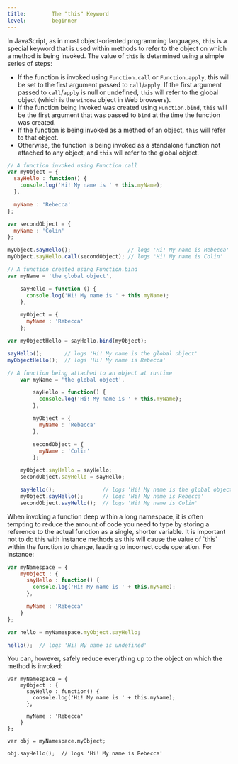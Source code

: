 ```yaml
---
title:        The "this" Keyword
level:        beginner
---
```


In JavaScript, as in most object-oriented programming languages, `this` is a
special keyword that is used within methods to refer to the object on which a
method is being invoked. The value of `this` is determined using a simple series
of steps:

- If the function is invoked using `Function.call` or `Function.apply`, this will
  be set to the first argument passed to `call`/`apply`. If the first argument
  passed to `call`/`apply` is null or undefined, `this` will refer to the global
  object (which is the `window` object in Web browsers).
- If the function being invoked was created using `Function.bind`, `this` will be
  the first argument that was passed to `bind` at the time the function was
  created.
- If the function is being invoked as a method of an object, `this` will refer to
  that object.
- Otherwise, the function is being invoked as a standalone function not
  attached to any object, and `this` will refer to the global object.

``` js
// A function invoked using Function.call
var myObject = {
  sayHello : function() {
    console.log('Hi! My name is ' + this.myName);
  },

  myName : 'Rebecca'
};

var secondObject = {
  myName : 'Colin'
};

myObject.sayHello();                  // logs 'Hi! My name is Rebecca'
myObject.sayHello.call(secondObject); // logs 'Hi! My name is Colin'
```

``` js
// A function created using Function.bind
var myName = 'the global object',

    sayHello = function () {
      console.log('Hi! My name is ' + this.myName);
    },

    myObject = {
      myName : 'Rebecca'
    };

var myObjectHello = sayHello.bind(myObject);

sayHello();       // logs 'Hi! My name is the global object'
myObjectHello();  // logs 'Hi! My name is Rebecca'
```

``` js
// A function being attached to an object at runtime
    var myName = 'the global object',

        sayHello = function() {
          console.log('Hi! My name is ' + this.myName);
        },

        myObject = {
          myName : 'Rebecca'
        },

        secondObject = {
          myName : 'Colin'
        };

    myObject.sayHello = sayHello;
    secondObject.sayHello = sayHello;

    sayHello();               // logs 'Hi! My name is the global object'
    myObject.sayHello();      // logs 'Hi! My name is Rebecca'
    secondObject.sayHello();  // logs 'Hi! My name is Colin'
```

<div class="note">
When invoking a function deep within a long namespace, it is often tempting to
reduce the amount of code you need to type by storing a reference to the actual
function as a single, shorter variable. It is important not to do this with
instance methods as this will cause the value of `this` within the function to
change, leading to incorrect code operation. For instance:
</div>

``` js
var myNamespace = {
    myObject : {
      sayHello : function() {
        console.log('Hi! My name is ' + this.myName);
      },

      myName : 'Rebecca'
    }
};

var hello = myNamespace.myObject.sayHello;

hello();  // logs 'Hi! My name is undefined'
```


<div class="note">
You can, however, safely reduce everything up to the object on which the method is invoked:
</div>

```
var myNamespace = {
    myObject : {
      sayHello : function() {
        console.log('Hi! My name is ' + this.myName);
      },

      myName : 'Rebecca'
    }
};

var obj = myNamespace.myObject;

obj.sayHello();  // logs 'Hi! My name is Rebecca'
```

